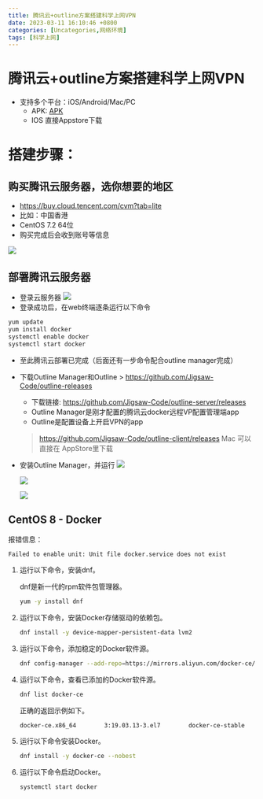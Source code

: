 ```yaml
---
title: 腾讯云+outline方案搭建科学上网VPN
date: 2023-03-11 16:10:46 +0800
categories: [Uncategories,网络环境]
tags: [科学上网]
---
```



# 腾讯云+outline方案搭建科学上网VPN

 - 支持多个平台：iOS/Android/Mac/PC
    - APK: [APK](https://github.com/Jigsaw-Code/outline-releases/blob/master/client/Outline.apk)
    - IOS 直接Appstore下载

# 搭建步骤：

## 购买腾讯云服务器，选你想要的地区

- https://buy.cloud.tencent.com/cvm?tab=lite
- 比如：中国香港
- CentOS 7.2 64位
- 购买完成后会收到账号等信息

![](https://fastly.jsdelivr.net/gh/Rootjhon/img_note@empty/16705529135921670552912900.png)

## 部署腾讯云服务器

- 登录云服务器
![](https://fastly.jsdelivr.net/gh/Rootjhon/img_note@empty/16705528845941670552884417.png)
- 登录成功后，在web终端逐条运行以下命令
```bash
yum update
yum install docker
systemctl enable docker
systemctl start docker
```
- 至此腾讯云部署已完成（后面还有一步命令配合outline manager完成）


 - 下载Outline Manager和Outline
       > https://github.com/Jigsaw-Code/outline-releases
    - 下载链接: https://github.com/Jigsaw-Code/outline-server/releases
    - Outline Manager是刚才配置的腾讯云docker远程VP配置管理端app
    - Outline是配置设备上开启VPN的app
     > https://github.com/Jigsaw-Code/outline-client/releases
     > Mac 可以直接在 AppStore里下载

 - 安装Outline Manager，并运行
    ![](https://fastly.jsdelivr.net/gh/Rootjhon/img_note@empty/16705527855931670552784659.png)

    ![](https://fastly.jsdelivr.net/gh/Rootjhon/img_note@empty/16705528176021670552817392.png)

    ![](https://fastly.jsdelivr.net/gh/Rootjhon/img_note@empty/16705528336041670552833459.png)



## CentOS 8 - Docker

报错信息：

```
Failed to enable unit: Unit file docker.service does not exist
```



1. 运行以下命令，安装dnf。

   dnf是新一代的rpm软件包管理器。

   ```bash
   yum -y install dnf
   ```

2. 运行以下命令，安装Docker存储驱动的依赖包。

   ```bash
   dnf install -y device-mapper-persistent-data lvm2
   ```

3. 运行以下命令，添加稳定的Docker软件源。

   ```bash
   dnf config-manager --add-repo=https://mirrors.aliyun.com/docker-ce/linux/centos/docker-ce.repo
   ```

4. 运行以下命令，查看已添加的Docker软件源。

   ```bash
   dnf list docker-ce
   ```

   正确的返回示例如下。

   ```console
   docker-ce.x86_64        3:19.03.13-3.el7        docker-ce-stable
   ```

5. 运行以下命令安装Docker。

   ```bash
   dnf install -y docker-ce --nobest
   ```

6. 运行以下命令启动Docker。

   ```bash
   systemctl start docker
   ```